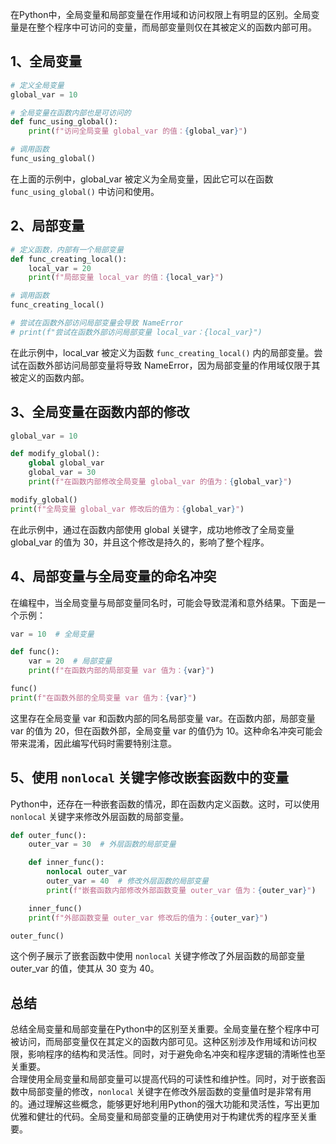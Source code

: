 在Python中，全局变量和局部变量在作用域和访问权限上有明显的区别。全局变量是在整个程序中可访问的变量，而局部变量则仅在其被定义的函数内部可用。
<a name="ZiCTr"></a>
## 1、全局变量
```python
# 定义全局变量
global_var = 10

# 全局变量在函数内部也是可访问的
def func_using_global():
    print(f"访问全局变量 global_var 的值：{global_var}")

# 调用函数
func_using_global()
```
在上面的示例中，global_var 被定义为全局变量，因此它可以在函数 `func_using_global()` 中访问和使用。
<a name="Ocw1N"></a>
## 2、局部变量
```python
# 定义函数，内部有一个局部变量
def func_creating_local():
    local_var = 20
    print(f"局部变量 local_var 的值：{local_var}")

# 调用函数
func_creating_local()

# 尝试在函数外部访问局部变量会导致 NameError
# print(f"尝试在函数外部访问局部变量 local_var：{local_var}")
```
在此示例中，local_var 被定义为函数 `func_creating_local()` 内的局部变量。尝试在函数外部访问局部变量将导致 NameError，因为局部变量的作用域仅限于其被定义的函数内部。
<a name="Vrnd5"></a>
## 3、全局变量在函数内部的修改
```python
global_var = 10

def modify_global():
    global global_var
    global_var = 30
    print(f"在函数内部修改全局变量 global_var 的值为：{global_var}")

modify_global()
print(f"全局变量 global_var 修改后的值为：{global_var}")
```
在此示例中，通过在函数内部使用 global 关键字，成功地修改了全局变量 global_var 的值为 30，并且这个修改是持久的，影响了整个程序。
<a name="stEoV"></a>
## 4、局部变量与全局变量的命名冲突
在编程中，当全局变量与局部变量同名时，可能会导致混淆和意外结果。下面是一个示例：
```python
var = 10  # 全局变量

def func():
    var = 20  # 局部变量
    print(f"在函数内部的局部变量 var 值为：{var}")

func()
print(f"在函数外部的全局变量 var 值为：{var}")
```
这里存在全局变量 var 和函数内部的同名局部变量 var。在函数内部，局部变量 var 的值为 20，但在函数外部，全局变量 var 的值仍为 10。这种命名冲突可能会带来混淆，因此编写代码时需要特别注意。
<a name="EzYP7"></a>
## 5、使用 `nonlocal` 关键字修改嵌套函数中的变量
Python中，还存在一种嵌套函数的情况，即在函数内定义函数。这时，可以使用 `nonlocal` 关键字来修改外层函数的局部变量。
```python
def outer_func():
    outer_var = 30  # 外层函数的局部变量

    def inner_func():
        nonlocal outer_var
        outer_var = 40  # 修改外层函数的局部变量
        print(f"嵌套函数内部修改外部函数变量 outer_var 值为：{outer_var}")

    inner_func()
    print(f"外部函数变量 outer_var 修改后的值为：{outer_var}")

outer_func()
```
这个例子展示了嵌套函数中使用 `nonlocal` 关键字修改了外层函数的局部变量 outer_var 的值，使其从 30 变为 40。
<a name="ehsL1"></a>
## 总结
总结全局变量和局部变量在Python中的区别至关重要。全局变量在整个程序中可被访问，而局部变量仅在其定义的函数内部可见。这种区别涉及作用域和访问权限，影响程序的结构和灵活性。同时，对于避免命名冲突和程序逻辑的清晰性也至关重要。<br />合理使用全局变量和局部变量可以提高代码的可读性和维护性。同时，对于嵌套函数中局部变量的修改，`nonlocal` 关键字在修改外层函数的变量值时是非常有用的。通过理解这些概念，能够更好地利用Python的强大功能和灵活性，写出更加优雅和健壮的代码。全局变量和局部变量的正确使用对于构建优秀的程序至关重要。
